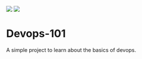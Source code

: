 ![](https://github.com/cx-cloud-101/devops-101/workflows/notat-web-CI/badge.svg)
![](https://github.com/cx-cloud-101/devops-101/workflows/notat-api-CI/badge.svg)


# Devops-101
A simple project to learn about the basics of devops.
